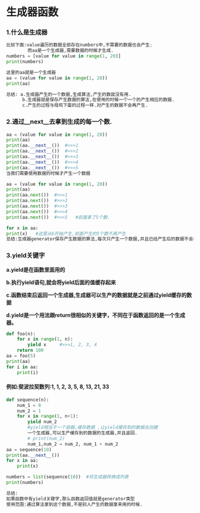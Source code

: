 # 生成器函数

### 1.什么是生成器

```python
比较下面:value遍历的数据全部存在numbers中,不需要的数据也会产生; 
  		而aa是一个生成器,需要数据的时候才生成.
numbers = [value for value in range(1, 20)]
print(numbers)

这里的aa就是一个生成器
aa = (value for value in range(1, 20))   
print(aa)

总结: a.生成器产生的一个数据,生成算法,产生的数就没有用.
	  b.生成器就是保存产生数据的算法,在使用的时候一个一个的产生相应的数据.
	  c.产生的过程与母鸡下蛋的过程一样.对产生的数据不会再产生.
```

### 2.通过__next__去拿到生成的每一个数.

```python
aa = (value for value in range(1, 20))   
print(aa)
print(aa.__next__())  #>>>1
print(aa.__next__())  #>>>2
print(aa.__next__())  #>>>3
print(aa.__next__())  #>>>4
print(aa.__next__())  #>>>5
当我们需要使用数据的时候才产生一个数据

aa = (value for value in range(1, 20))   
print(aa)
print(aa.next())  #>>>1
print(aa.next())  #>>>2
print(aa.next())  #>>>3
print(aa.next())  #>>>4
print(aa.next())  #>>>5   #前面拿了5个数.

for x in aa:
print(x)   #这里从6开始产生,前面产生的5个数不再产生
总结:生成器generator保存产生数据的算法,每次只产生一个数据,并且已经产生后的数据不会再重复产生.
```

### 3.yield关键字

**a.yield是在函数里面用的**

**b.执行yield语句,就会将yield后面的值缓存起来**

**c.函数结束后返回一个生成器,生成器可以生产的数据就是之前通过yield缓存的数据**

**d.yield是一个用法跟return很相似的关键字，不同在于函数返回的是一个生成器。**

```python
def foo(n):
	for x in range(1, n):
		yield x     #>>>1, 2, 3, 4
	return 100
aa = foo(5)
print(aa)
for i in aa:
	print(i)
```

#### 例如:斐波拉契数列:1, 1, 2, 3, 5, 8, 13, 21, 33

```python
def sequence(n):
	num_1 = 0
	num_2 = 1
	for x in range(1, n+1):
		yield num_2    
		#yield相当于一个容器,缓存数据 ,让yield缓存到的数据去创建
		一个生成器,可以生产缓存到的数据的生成器,并且返回.  
		# print(num_2)
		num_1,num_2 = num_2, num_1 + num_2
aa = sequence(10)
print(aa.__next__())
for x in aa:
	print(x)

numbers = list(sequence(10))  #将生成器转换成列表
print(numbers)

总结:
如果函数中有yield关键字,那么函数返回值就是generator类型
使用范围:通过算法拿到这个数据,不是别人产生的数据拿来用的时候.
```


